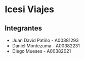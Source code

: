 # Icesi Viajes

## Integrantes
- Juan David Patiño - A00381293
- Daniel Montezuma - A00382231
- Diego Mueses - A00382021